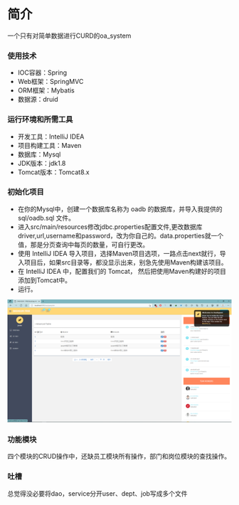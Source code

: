 # 简介
一个只有对简单数据进行CURD的oa_system

### 使用技术
- IOC容器：Spring
- Web框架：SpringMVC
- ORM框架：Mybatis
- 数据源：druid

### 运行环境和所需工具       
- 开发工具：IntelliJ IDEA
- 项目构建工具：Maven
- 数据库：Mysql
- JDK版本：jdk1.8
- Tomcat版本：Tomcat8.x

### 初始化项目

- 在你的Mysql中，创建一个数据库名称为 oadb 的数据库，并导入我提供的 sql/oadb.sql 文件。
- 进入src/main/resources修改jdbc.properties配置文件,更改数据库driver,url,username和password，改为你自己的。data.properties就一个值，那是分页查询中每页的数量，可自行更改。
- 使用 IntelliJ IDEA 导入项目，选择Maven项目选项，一路点击next就行，导入项目后，如果src目录等，都没显示出来，别急先使用Maven构建该项目。
- 在 IntelliJ IDEA 中，配置我们的 Tomcat， 然后把使用Maven构建好的项目添加到Tomcat中。
- 运行。

![img.png](img.png)


### 功能模块

四个模块的CRUD操作中，还缺员工模块所有操作，部门和岗位模块的查找操作。


### 吐槽
总觉得没必要将dao，service分开user、dept、job写成多个文件
